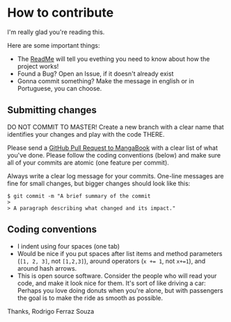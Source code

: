 # How to contribute

I'm really glad you're reading this.

Here are some important things:

- The [ReadMe](https://github.com/CodeWracker/MangaBookmark-Chrome-Extension/blob/develop/README.md) will tell you evething you need to know about how the project works!
- Found a Bug? Open an Issue, if it doesn't already exist
- Gonna commit something? Make the message in english or in Portuguese, you can choose.

## Submitting changes

DO NOT COMMIT TO MASTER! Create a new branch with a clear name that identifies your changes and play with the code THERE.

Please send a [GitHub Pull Request to MangaBook](https://github.com/CodeWracker/MangaBookmark-Chrome-Extension/) with a clear list of what you've done. Please follow the coding conventions (below) and make sure all of your commits are atomic (one feature per commit).

Always write a clear log message for your commits. One-line messages are fine for small changes, but bigger changes should look like this:

    $ git commit -m "A brief summary of the commit
    >
    > A paragraph describing what changed and its impact."

## Coding conventions

- I indent using four spaces (one tab)
- Would be nice if you put spaces after list items and method parameters (`[1, 2, 3]`, not `[1,2,3]`), around operators (`x += 1`, not `x+=1`), and around hash arrows.
- This is open source software. Consider the people who will read your code, and make it look nice for them. It's sort of like driving a car: Perhaps you love doing donuts when you're alone, but with passengers the goal is to make the ride as smooth as possible.

Thanks,
Rodrigo Ferraz Souza
